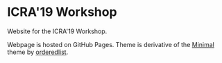 # ICRA'19 Workshop

Website for the ICRA'19 Workshop.

Webpage is hosted on GitHub Pages. Theme is derivative of the [Minimal]("https://github.com/pages-themes/minimal") theme by [orderedlist]("https://github.com/orderedlist").
